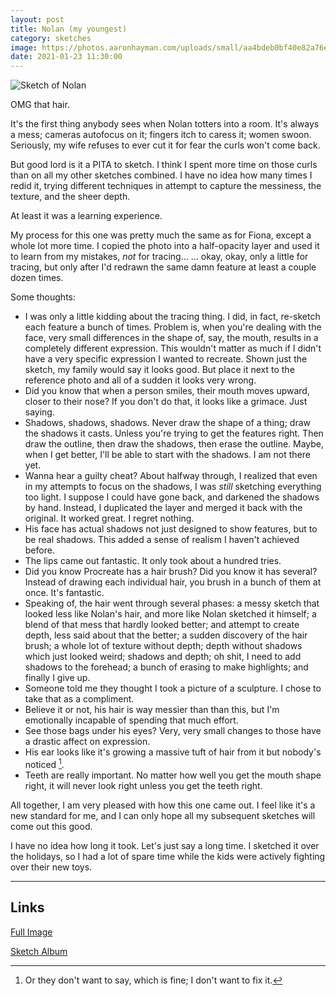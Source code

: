 ```yaml
---
layout: post
title: Nolan (my youngest)
category: sketches
image: https://photos.aaronhayman.com/uploads/small/aa4bdeb0bf40e82a76eb55b7e042f642@2x.png 
date: 2021-01-23 11:30:00
---
```


![Sketch of Nolan](https://photos.aaronhayman.com/uploads/medium/aa4bdeb0bf40e82a76eb55b7e042f642@2x.png)

<!--start-->

OMG that hair. 

It's the first thing anybody sees when Nolan totters into a room. It's always a mess; cameras autofocus on it; fingers itch to caress it; women swoon. Seriously, my wife refuses to ever cut it for fear the curls won't come back. 

But good lord is it a PITA to sketch. I think I spent more time on those curls than on all my other sketches combined. I have no idea how many times I redid it, trying different techniques in attempt to capture the messiness, the texture, and the sheer depth.

At least it was a learning experience.

<!--more-->

My process for this one was pretty much the same as for Fiona, except a whole lot more time. I copied the photo into a half-opacity layer and used it to learn from my mistakes, _not_ for tracing... ... okay, okay, only a little for tracing, but only after I'd redrawn the same damn feature at least a couple dozen times. 

Some thoughts:

- I was only a little kidding about the tracing thing. I did, in fact, re-sketch each feature a bunch of times. Problem is, when you're dealing with the face, very small differences in the shape of, say, the mouth, results in a completely different expression. This wouldn't matter as much if I didn't have a very specific expression I wanted to recreate. Shown just the sketch, my family would say it looks good. But place it next to the reference photo and all of a sudden it looks very wrong.
- Did you know that when a person smiles, their mouth moves upward, closer to their nose? If you don't do that, it looks like a grimace. Just saying.
- Shadows, shadows, shadows. Never draw the shape of a thing; draw the shadows it casts. Unless you're trying to get the features right. Then draw the outline, then draw the shadows, then erase the outline. Maybe, when I get better, I'll be able to start with the shadows. I am not there yet.
- Wanna hear a guilty cheat? About halfway through, I realized that even in my attempts to focus on the shadows, I was _still_ sketching everything too light. I suppose I could have gone back, and darkened the shadows by hand. Instead, I duplicated the layer and merged it back with the original. It worked great. I regret nothing.
- His face has actual shadows not just designed to show features, but to be real shadows. This added a sense of realism I haven't achieved before.
- The lips came out fantastic. It only took about a hundred tries.
- Did you know Procreate has a hair brush? Did you know it has several? Instead of drawing each individual hair, you brush in a bunch of them at once. It's fantastic.
- Speaking of, the hair went through several phases: a messy sketch that looked less like Nolan's hair, and more like Nolan sketched it himself; a blend of that mess that hardly looked better; and attempt to create depth, less said about that the better; a sudden discovery of the hair brush; a whole lot of texture without depth; depth without shadows which just looked weird; shadows and depth; oh shit, I need to add shadows to the forehead; a bunch of erasing to make highlights; and finally I give up.
- Someone told me they thought I took a picture of a sculpture. I chose to take that as a compliment.
- Believe it or not, his hair is way messier than than this, but I'm emotionally incapable of spending that much effort. 
- See those bags under his eyes? Very, very small changes to those have a drastic affect on expression.
- His ear looks like it's growing a massive tuft of hair from it but nobody's noticed [^1].
- Teeth are really important. No matter how well you get the mouth shape right, it will never look right unless you get the teeth right.

All together, I am very pleased with how this one came out. I feel like it's a new standard for me, and I can only hope all my subsequent sketches will come out this good.

I have no idea how long it took. Let's just say a long time. I sketched it over the holidays, so I had a lot of spare time while the kids were actively fighting over their new toys.

---

## Links

[Full Image](https://photos.aaronhayman.com/view?p=16114153344203)

[Sketch Album](https://photos.aaronhayman.com/r/16113393858894)

[^1]: Or they don't want to say, which is fine; I don't want to fix it.
